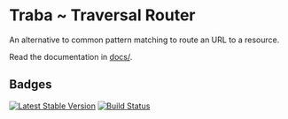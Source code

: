 Traba ~ Traversal Router
========================

An alternative to common pattern matching to route an URL to a resource.

Read the documentation in [docs/](docs/index.md).

Badges
------

[![Latest Stable Version](https://poser.pugx.org/guide42/traba/v/stable.svg)](https://packagist.org/packages/guide42/traba)
[![Build Status](https://travis-ci.org/guide42/traba.svg?branch=master)](https://travis-ci.org/guide42/traba)